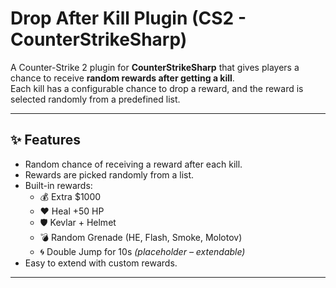 # Drop After Kill Plugin (CS2 - CounterStrikeSharp)

A Counter-Strike 2 plugin for **CounterStrikeSharp** that gives players a chance to receive **random rewards after getting a kill**.  
Each kill has a configurable chance to drop a reward, and the reward is selected randomly from a predefined list.

---

## ✨ Features
- Random chance of receiving a reward after each kill.
- Rewards are picked randomly from a list.
- Built-in rewards:
  - 💰 Extra $1000
  - ❤️ Heal +50 HP
  - 🛡 Kevlar + Helmet
  - 💣 Random Grenade (HE, Flash, Smoke, Molotov)
  - 🌀 Double Jump for 10s *(placeholder – extendable)*
- Easy to extend with custom rewards.

---

